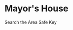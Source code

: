 # Mayor's House

<Cooldown id="search">
<Take id="search" cooldown="search" time={90}>Search the Area</Take>
<Need id="search"><Take id="safe-key">Safe Key</Take></Need>
</Cooldown>
